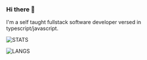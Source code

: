 ### Hi there 👋

I'm a self taught fullstack software developer versed in typescript/javascript.

![STATS](https://github-readme-stats.vercel.app/api?username=mkvlrn&show_icons=true)

![LANGS](https://github-readme-stats.vercel.app/api/top-langs/?username=mkvlrn&theme=blue-green)
